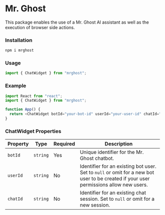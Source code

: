 # Mr. Ghost

This package enables the use of a Mr. Ghost AI assistant as well as the execution of browser side actions.

### Installation

```bash
npm i mrghost
```

### Usage

```javascript
import { ChatWidget } from "mrghost";
```

### Example

```javascript
import React from "react";
import { ChatWidget } from "mrghost";

function App() {
  return <ChatWidget botId="your-bot-id" userId="your-user-id" chatId="your-chat-id" />;
}
```

### ChatWidget Properties

| Property | Type     | Required | Description                                                                       |
| -------- | -------- | -------- | --------------------------------------------------------------------------------- |
| `botId`  | `string` | Yes      | Unique identifier for the Mr. Ghost chatbot.                                        |
| `userId` | `string` | No       | Identifier for an existing bot user. Set to `null` or omit for a new bot user to be created if your user permissions allow new users. |
| `chatId` | `string` | No       | Identifier for an existing chat session. Set to `null` or omit for a new session. |